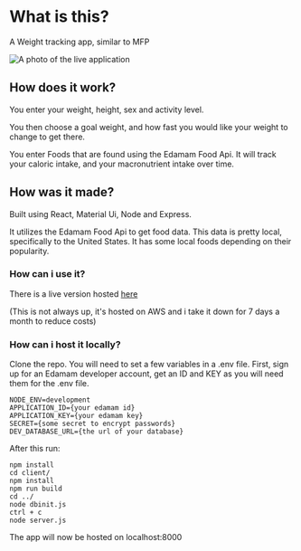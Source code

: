 # What is this?

A Weight tracking app, similar to MFP

![A photo of the live application](example)

[example]: https://res.cloudinary.com/clinnygee/image/upload/v1592182281/103986881_585404782388164_7223331908744595873_n_jexwqj.jpg

## How does it work?

You enter your weight, height, sex and activity level.

You then choose a goal weight, and how fast you would like your weight to change to get there.

You enter Foods that are found using the Edamam Food Api. It will track your caloric intake, and your macronutrient intake over time.

## How was it made?
Built using React, Material Ui, Node and Express.

It utilizes the Edamam Food Api to get food data. This data is pretty local, specifically to the United States. It has some local foods depending on their popularity.

### How can i use it?

There is a live version hosted [here](http://3.25.111.216)

(This is not always up, it's hosted on AWS and i take it down for 7 days a month to reduce costs)

### How can i host it locally?

Clone the repo.
You will need to set a few variables in a .env file.
First, sign up for an Edamam developer account, get an ID and KEY as you will need them for the .env file.
```
NODE_ENV=development
APPLICATION_ID={your edamam id}
APPLICATION_KEY={your edamam key}
SECRET={some secret to encrypt passwords}
DEV_DATABASE_URL={the url of your database}
```
After this run:
```
npm install
cd client/
npm install
npm run build
cd ../
node dbinit.js
ctrl + c
node server.js
```

The app will now be hosted on localhost:8000